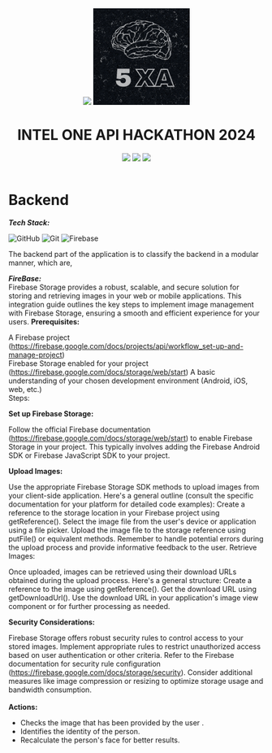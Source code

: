 <div align=center>
<img src="https://www.intel.com/content/dam/develop/public/us/en/images/logos/logo-oneapi-rwd.png" width=300>
<img src="../images/Logomain.png" alt="png" width="190">
<h1>INTEL ONE API HACKATHON 2024</h1> 
<img src="https://img.shields.io/badge/intel-%23121011?style=for-the-badge&color=blue">
<img src="https://img.shields.io/badge/daksh-%23121011?style=for-the-badge&logoColor=%23ffffff&color=%23000000">
<img src="https://img.shields.io/badge/github-%23121011.svg?style=for-the-badge&logo=github&color=black">
</div>
<br>

# Backend
<i><b>Tech Stack:</b></i>

![GitHub](https://img.shields.io/badge/github-%23121011.svg?style=for-the-badge&logo=github&logoColor=white)
![Git](https://img.shields.io/badge/git-%23F05033.svg?style=for-the-badge&logo=git&logoColor=white)
![Firebase](https://img.shields.io/badge/firebase-a08021?style=for-the-badge&logo=firebase&logoColor=ffcd34)


The backend part of the application is to classify the backend in a modular manner, which are,

<b><i>FireBase:</i></b>
    <br />
   Firebase Storage provides a robust, scalable, and secure solution for storing and retrieving images in your web or mobile applications. This integration guide outlines the key steps to implement image management with Firebase Storage, ensuring a smooth and efficient experience for your users.
   <b>Prerequisites:</b>

A Firebase project (https://firebase.google.com/docs/projects/api/workflow_set-up-and-manage-project)</br>
Firebase Storage enabled for your project (https://firebase.google.com/docs/storage/web/start)
A basic understanding of your chosen development environment (Android, iOS, web, etc.)</br>
Steps:

<b>Set up Firebase Storage:</b></br>

Follow the official Firebase documentation (https://firebase.google.com/docs/storage/web/start) to enable Firebase Storage in your project. This typically involves adding the Firebase Android SDK or Firebase JavaScript SDK to your project.

<b>Upload Images:</b></br>

Use the appropriate Firebase Storage SDK methods to upload images from your client-side application. Here's a general outline (consult the specific documentation for your platform for detailed code examples):
Create a reference to the storage location in your Firebase project using getReference().
Select the image file from the user's device or application using a file picker.
Upload the image file to the storage reference using putFile() or equivalent methods.
Remember to handle potential errors during the upload process and provide informative feedback to the user.
Retrieve Images:</br>

Once uploaded, images can be retrieved using their download URLs obtained during the upload process. Here's a general structure:
Create a reference to the image using getReference().
Get the download URL using getDownloadUrl().
Use the download URL in your application's image view component or for further processing as needed.

<b>Security Considerations:</b></br>

Firebase Storage offers robust security rules to control access to your stored images. Implement appropriate rules to restrict unauthorized access based on user authentication or other criteria. Refer to the Firebase documentation for security rule configuration (https://firebase.google.com/docs/storage/security).
Consider additional measures like image compression or resizing to optimize storage usage and bandwidth consumption.
    <br />
    <br />
    <b>Actions:</b>
    <br />
    <ul>
        <li>Checks the image that has been provided by the user .</li>
        <li>Identifies the identity of the person.</li>
        <li>Recalculate the person's face for better results.</li>
    </ul>
